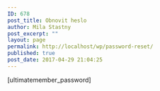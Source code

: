 ```yaml
---
ID: 678
post_title: Obnovit heslo
author: Mila Stastny
post_excerpt: ""
layout: page
permalink: http://localhost/wp/password-reset/
published: true
post_date: 2017-04-29 21:04:25
---
```

[ultimatemember_password]